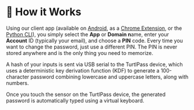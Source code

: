 # 🚀 How it Works

Using our client app (available on [Android](https://github.com/TurtlPass/turtlpass-android), as a [Chrome Extension](https://github.com/TurtlPass/turtlpass-chrome-extension), or the [Python CLI](https://github.com/TurtlPass/turtlpass-python)), you simply select the **App** or **Domain n**ame, enter your **Account** ID (typically your email), and choose a **PIN** code. Every time you want to change the password, just use a different PIN. The PIN is never stored anywhere and is the only thing you need to memorize.

A hash of your inputs is sent via USB serial to the TurtlPass device, which uses a deterministic key derivation function (KDF) to generate a 100-character password combining lowercase and uppercase letters, along with numbers.

Once you touch the sensor on the TurtlPass device, the generated password is automatically typed using a virtual keyboard.
